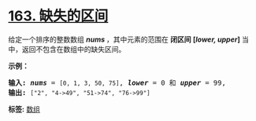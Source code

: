 # [163. 缺失的区间](https://leetcode-cn.com/problems/missing-ranges)
<p>给定一个排序的整数数组 <em><strong>nums&nbsp;</strong></em>，其中元素的范围在&nbsp;<strong>闭区间</strong>&nbsp;<strong>[<em>lower, upper</em>]</strong>&nbsp;当中，返回不包含在数组中的缺失区间。</p>

<p><strong>示例：</strong></p>

<pre><strong>输入: </strong><strong><em>nums</em></strong> = <code>[0, 1, 3, 50, 75]</code>, <strong><em>lower</em></strong> = 0 和 <strong><em>upper</em></strong> = 99,
<strong>输出: </strong><code>[&quot;2&quot;, &quot;4-&gt;49&quot;, &quot;51-&gt;74&quot;, &quot;76-&gt;99&quot;]</code>
</pre>

**标签:**  [数组](https://leetcode-cn.com/tag/array) 